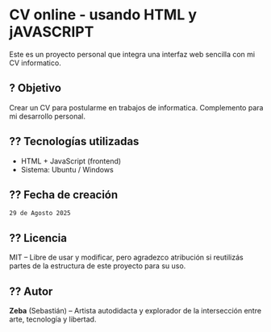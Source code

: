 ﻿# CV online - usando HTML y jAVASCRIPT

Este es un proyecto personal que integra una interfaz web sencilla con mi CV informatico.

## ? Objetivo

Crear un CV para postularme en trabajos de informatica. Complemento para mi desarrollo personal.

## ?? Tecnologías utilizadas

- HTML + JavaScript (frontend)
- Sistema: Ubuntu / Windows


## ?? Fecha de creación

`29 de Agosto 2025`

## ?? Licencia

MIT – Libre de usar y modificar, pero agradezco atribución si reutilizás partes de la estructura de este proyecto para su uso.

## ?? Autor

**Zeba** (Sebastián) – Artista autodidacta y explorador de la intersección entre arte, tecnología y libertad.